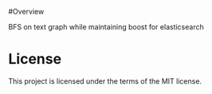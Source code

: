 #Overview

BFS on text graph while maintaining boost for elasticsearch

# License

This project is licensed under the terms of the MIT license.

